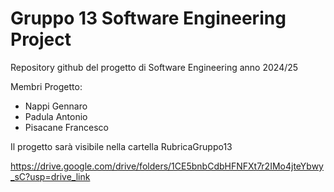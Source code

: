 # Gruppo 13 Software Engineering Project

Repository github del progetto di Software Engineering anno 2024/25

Membri Progetto:
- Nappi Gennaro
- Padula Antonio
- Pisacane Francesco

Il progetto sarà visibile nella cartella RubricaGruppo13

https://drive.google.com/drive/folders/1CE5bnbCdbHFNFXt7r2IMo4jteYbwy_sC?usp=drive_link
